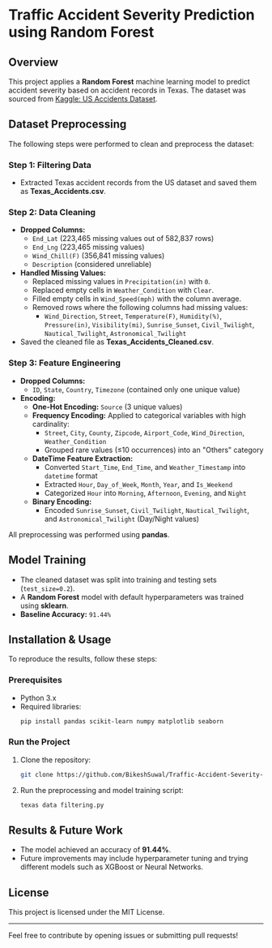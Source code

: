 # Traffic Accident Severity Prediction using Random Forest

## Overview

This project applies a **Random Forest** machine learning model to predict accident severity based on accident records in Texas. The dataset was sourced from [Kaggle: US Accidents Dataset](https://www.kaggle.com/datasets/sobhanmoosavi/us-accidents).

## Dataset Preprocessing

The following steps were performed to clean and preprocess the dataset:

### Step 1: Filtering Data

- Extracted Texas accident records from the US dataset and saved them as **Texas\_Accidents.csv**.

### Step 2: Data Cleaning

- **Dropped Columns:**
  - `End_Lat` (223,465 missing values out of 582,837 rows)
  - `End_Lng` (223,465 missing values)
  - `Wind_Chill(F)` (356,841 missing values)
  - `Description` (considered unreliable)
- **Handled Missing Values:**
  - Replaced missing values in `Precipitation(in)` with `0`.
  - Replaced empty cells in `Weather_Condition` with `Clear`.
  - Filled empty cells in `Wind_Speed(mph)` with the column average.
  - Removed rows where the following columns had missing values:
    - `Wind_Direction`, `Street`, `Temperature(F)`, `Humidity(%)`, `Pressure(in)`, `Visibility(mi)`, `Sunrise_Sunset`, `Civil_Twilight`, `Nautical_Twilight`, `Astronomical_Twilight`
- Saved the cleaned file as **Texas\_Accidents\_Cleaned.csv**.

### Step 3: Feature Engineering

- **Dropped Columns:**
  - `ID`, `State`, `Country`, `Timezone` (contained only one unique value)
- **Encoding:**
  - **One-Hot Encoding:** `Source` (3 unique values)
  - **Frequency Encoding:** Applied to categorical variables with high cardinality:
    - `Street`, `City`, `County`, `Zipcode`, `Airport_Code`, `Wind_Direction`, `Weather_Condition`
    - Grouped rare values (≤10 occurrences) into an "Others" category
  - **DateTime Feature Extraction:**
    - Converted `Start_Time`, `End_Time`, and `Weather_Timestamp` into `datetime` format
    - Extracted `Hour`, `Day_of_Week`, `Month`, `Year`, and `Is_Weekend`
    - Categorized `Hour` into `Morning`, `Afternoon`, `Evening`, and `Night`
  - **Binary Encoding:**
    - Encoded `Sunrise_Sunset`, `Civil_Twilight`, `Nautical_Twilight`, and `Astronomical_Twilight` (Day/Night values)

All preprocessing was performed using **pandas**.

## Model Training

- The cleaned dataset was split into training and testing sets (`test_size=0.2`).
- A **Random Forest** model with default hyperparameters was trained using **sklearn**.
- **Baseline Accuracy:** `91.44%`

## Installation & Usage

To reproduce the results, follow these steps:

### Prerequisites

- Python 3.x
- Required libraries:
  ```sh
  pip install pandas scikit-learn numpy matplotlib seaborn
  ```

### Run the Project

1. Clone the repository:
   ```sh
   git clone https://github.com/BikeshSuwal/Traffic-Accident-Severity-Prediction-using-Random-Forest.git
   ```
2. Run the preprocessing and model training script:
   ```sh
   texas data filtering.py
   ```

## Results & Future Work

- The model achieved an accuracy of **91.44%**.
- Future improvements may include hyperparameter tuning and trying different models such as XGBoost or Neural Networks.

## License

This project is licensed under the MIT License.

---

Feel free to contribute by opening issues or submitting pull requests!

